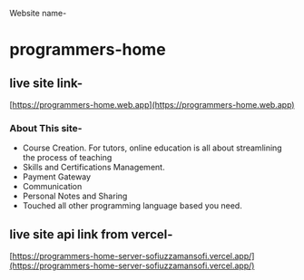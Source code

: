  Website name-
 # programmers-home


## live site link- 
 [https://programmers-home.web.app](https://programmers-home.web.app) 


### About This site-
<ul>
<li>Course Creation. For tutors, online education is all about streamlining the process of teaching</li>
<li>Skills and Certifications Management.</li>
<li>Payment Gateway</li>
<li>Communication</li>
<li>Personal Notes and Sharing</li>
<li>Touched all other programming language based you need.</li>
</ul>



## live site api link from vercel- 
 [https://programmers-home-server-sofiuzzamansofi.vercel.app/](https://programmers-home-server-sofiuzzamansofi.vercel.app/) 
